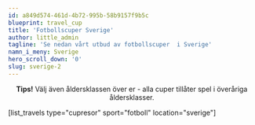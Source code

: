 ```yaml
---
id: a849d574-461d-4b72-995b-58b9157f9b5c
blueprint: travel_cup
title: 'Fotbollscuper Sverige'
author: little_admin
tagline: 'Se nedan vårt utbud av fotbollscuper  i Sverige'
namn_i_meny: Sverige
hero_scroll_down: '0'
slug: sverige-2
---
```

<p style="text-align: center;"><strong>Tips!</strong> Välj även åldersklassen över er - alla cuper tillåter spel i överåriga åldersklasser.</p>
<p>[list_travels type="cupresor" sport="fotboll" location="sverige"]</p>
